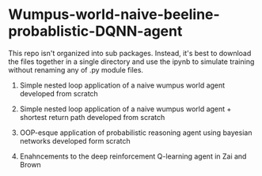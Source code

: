 # Wumpus-world-naive-beeline-probablistic-DQNN-agent

This repo isn't organized into sub packages. Instead, it's best to download the files together in a single directory and use the ipynb to simulate training without renaming any of .py module files.

1. Simple nested loop application of a naive wumpus world agent developed from scratch

2. Simple nested loop application of a naive wumpus world agent + shortest return path developed from scratch

3. OOP-esque application of probabilistic reasoning agent using bayesian networks developed form scratch

4. Enahncements to the deep reinforcement Q-learning agent in Zai and Brown
